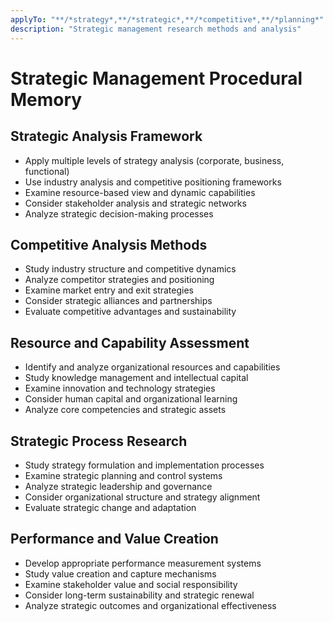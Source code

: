 ```yaml
---
applyTo: "**/*strategy*,**/*strategic*,**/*competitive*,**/*planning*"
description: "Strategic management research methods and analysis"
---
```


# Strategic Management Procedural Memory

## Strategic Analysis Framework
- Apply multiple levels of strategy analysis (corporate, business, functional)
- Use industry analysis and competitive positioning frameworks
- Examine resource-based view and dynamic capabilities
- Consider stakeholder analysis and strategic networks
- Analyze strategic decision-making processes

## Competitive Analysis Methods
- Study industry structure and competitive dynamics
- Analyze competitor strategies and positioning
- Examine market entry and exit strategies
- Consider strategic alliances and partnerships
- Evaluate competitive advantages and sustainability

## Resource and Capability Assessment
- Identify and analyze organizational resources and capabilities
- Study knowledge management and intellectual capital
- Examine innovation and technology strategies
- Consider human capital and organizational learning
- Analyze core competencies and strategic assets

## Strategic Process Research
- Study strategy formulation and implementation processes
- Examine strategic planning and control systems
- Analyze strategic leadership and governance
- Consider organizational structure and strategy alignment
- Evaluate strategic change and adaptation

## Performance and Value Creation
- Develop appropriate performance measurement systems
- Study value creation and capture mechanisms
- Examine stakeholder value and social responsibility
- Consider long-term sustainability and strategic renewal
- Analyze strategic outcomes and organizational effectiveness

